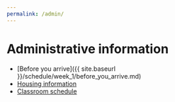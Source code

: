 ```yaml
---
permalink: /admin/
---
```

# Administrative information

* [Before you arrive]({{ site.baseurl }}/schedule/week_1/before_you_arrive.md)
* [Housing information](housing.md)
* [Classroom schedule](room_schedule.md)
